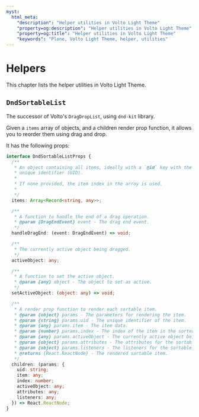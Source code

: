 ```yaml
---
myst:
  html_meta:
    "description": "Helper utilities in Volto Light Theme"
    "property=og:description": "Helper utilities in Volto Light Theme"
    "property=og:title": "Helper utilities in Volto Light Theme"
    "keywords": "Plone, Volto Light Theme, helper, utilities"
---
```


# Helpers

This chapter lists the helper utilities in Volto Light Theme.

## `DndSortableList`

The successor of Volto's `DragDropList`, using `dnd-kit` library.

Given a `items` array of objects, and a children render prop function, it allows you to reorder them using drag and drop.

It has the following props:

```ts
interface DndSortableListProps {
  /**
   * An object containing all items, ideally with a `@id` key with the item's
   * unique identifier (UID).
   *
   * If none provided, the item index in the array is used.
   *
   */
  items: Array<Record<string, any>>;

  /**
   * A function to handle the end of a drag operation.
   * @param {DragEndEvent} event - The drag end event.
   */
  handleDragEnd: (event: DragEndEvent) => void;

  /**
   * The currently active object being dragged.
   */
  activeObject: any;

  /**
   * A function to set the active object.
   * @param {any} object - The object to set as active.
   */
  setActiveObject: (object: any) => void;

  /**
   * A render prop function to render each sortable item.
   * @param {object} params - The parameters for rendering the item.
   * @param {string} params.uid - The unique identifier of the item.
   * @param {any} params.item - The item data.
   * @param {number} params.index - The index of the item in the sorted list.
   * @param {any} params.activeObject - The currently active object being dragged.
   * @param {object} params.attributes - The attributes for the sortable item.
   * @param {object} params.listeners - The listeners for the sortable item.
   * @returns {React.ReactNode} - The rendered sortable item.
   */
  children: (params: {
    uid: string;
    item: any;
    index: number;
    activeObject: any;
    attributes: any;
    listeners: any;
  }) => React.ReactNode;
}
```
